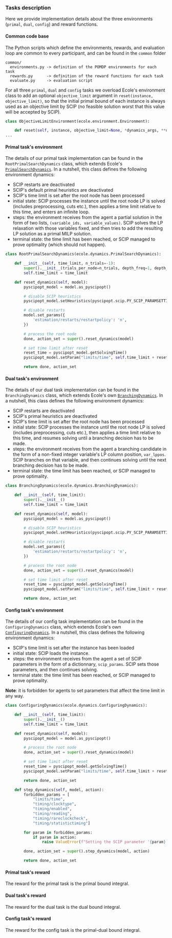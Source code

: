 ### Tasks description

Here we provide implementation details about the three environments (`primal`, `dual`, `config`) and reward functions.

#### Common code base

The Python scripts which define the environments, rewards, and evaluation loop are common to every
participant, and can be found in the `common` folder
```
common/
  environments.py -> definition of the POMDP environments for each task
  rewards.py      -> definition of the reward functions for each task
  evaluate.py     -> evaluation script
```

For all three `primal`, `dual` and `config` tasks we overload Ecole's environment class to add an optional
`objective_limit` argument in `reset(instance, objective_limit)`, so that the initial primal bound of each
instance is always used as an objective limit by SCIP (no feasible solution worst that this value will be accepted by SCIP).
```python
class ObjectiveLimitEnvironment(ecole.environment.Environment):

    def reset(self, instance, objective_limit=None, *dynamics_args, **dynamics_kwargs):
...
```

#### Primal task's environment

The details of our primal task implementation can be found in the `RootPrimalSearchDynamics` class, which extends
Ecole's [`PrimalSearchDynamics`](https://doc.ecole.ai/py/en/stable/reference/environments.html#ecole.dynamics.PrimalSearchDynamics).
In a nutshell, this class defines the following environment dynamics:
 - SCIP restarts are deactivated
 - SCIP's default primal heuristics are deactivated
 - SCIP's time limit is set after the root node has been processed
 - initial state: SCIP processes the instance until the root node LP is solved
(includes preprocessing, cuts etc.), then applies a time limit relative to this time,
and enters an infinite loop.
 - steps: the environment receives from the agent a partial solution in the form of two
lists, `(variable_ids, variable_values)`. SCIP solves the LP relaxation
with those variables fixed, and then tries to add the resulting LP solution as
a primal MILP solution.
 - terminal state: the time limit has been reached, or SCIP managed to prove optimality (which should not happen).

```python
class RootPrimalSearchDynamics(ecole.dynamics.PrimalSearchDynamics):

    def __init__(self, time_limit, n_trials=-1):
        super().__init__(trials_per_node=n_trials, depth_freq=1, depth_start=0, depth_stop=0)  # only at the root node
        self.time_limit = time_limit

    def reset_dynamics(self, model):
        pyscipopt_model = model.as_pyscipopt()

        # disable SCIP heuristics
        pyscipopt_model.setHeuristics(pyscipopt.scip.PY_SCIP_PARAMSETTING.OFF)

        # disable restarts
        model.set_params({
            'estimation/restarts/restartpolicy': 'n',
        })

        # process the root node
        done, action_set = super().reset_dynamics(model)

        # set time limit after reset
        reset_time = pyscipopt_model.getSolvingTime()
        pyscipopt_model.setParam("limits/time", self.time_limit + reset_time)

        return done, action_set
```

#### Dual task's environment

The details of our dual task implementation can be found in the `BranchingDynamics` class, which extends
Ecole's own [`BranchingDynamics`](https://doc.ecole.ai/py/en/stable/reference/environments.html#ecole.dynamics.BranchingDynamics).
In a nutshell, this class defines the following environment dynamics:
 - SCIP restarts are deactivated
 - SCIP's primal heuristics are deactivated
 - SCIP's time limit is set after the root node has been processed
 - initial state: SCIP processes the instance until the root node LP is solved
(includes preprocessing, cuts etc.), then applies a time limit relative to this time,
and resumes solving until a branching decision has to be made.
 - steps: the environment receives from the agent a branching candidate in the form of a
non-fixed integer variable's LP column position, `var_lppos`. SCIP branches on that
variable, and then continues solving until the next branching decision has to be made.
 - terminal state: the time limit has been reached, or SCIP managed to prove optimality.

```python
class BranchingDynamics(ecole.dynamics.BranchingDynamics):

    def __init__(self, time_limit):
        super().__init__()
        self.time_limit = time_limit

    def reset_dynamics(self, model):
        pyscipopt_model = model.as_pyscipopt()

        # disable SCIP heuristics
        pyscipopt_model.setHeuristics(pyscipopt.scip.PY_SCIP_PARAMSETTING.OFF)

        # disable restarts
        model.set_params({
            'estimation/restarts/restartpolicy': 'n',
        })

        # process the root node
        done, action_set = super().reset_dynamics(model)

        # set time limit after reset
        reset_time = pyscipopt_model.getSolvingTime()
        pyscipopt_model.setParam("limits/time", self.time_limit + reset_time)

        return done, action_set
```

#### Config task's environment

The details of our config task implementation can be found in the `ConfiguringDynamics` class, which extends
Ecole's own [`ConfiguringDynamics`](https://doc.ecole.ai/py/en/stable/reference/environments.html#ecole.dynamics.ConfiguringDynamics).
In a nutshell, this class defines the following environment dynamics:
 - SCIP's time limit is set after the instance has been loaded
 - initial state: SCIP loads the instance.
 - steps: the environment receives from the agent a set of SCIP parameters in the form of a
dictionnary, `scip_params`. SCIP sets those parameters, and then continues solving.
 - terminal state: the time limit has been reached, or SCIP managed to prove optimality.

**Note**: it is forbidden for agents to set parameters that affect the time limit in any way.

```python
class ConfiguringDynamics(ecole.dynamics.ConfiguringDynamics):

    def __init__(self, time_limit):
        super().__init__()
        self.time_limit = time_limit

    def reset_dynamics(self, model):
        pyscipopt_model = model.as_pyscipopt()

        # process the root node
        done, action_set = super().reset_dynamics(model)

        # set time limit after reset
        reset_time = pyscipopt_model.getSolvingTime()
        pyscipopt_model.setParam("limits/time", self.time_limit + reset_time)

        return done, action_set

    def step_dynamics(self, model, action):
        forbidden_params = [
            "limits/time",
            "timing/clocktype",
            "timing/enabled",
            "timing/reading",
            "timing/rareclockcheck",
            "timing/statistictiming"]

        for param in forbidden_params:
            if param in action:
                raise ValueError(f"Setting the SCIP parameter '{param}' is forbidden.")

        done, action_set = super().step_dynamics(model, action)

        return done, action_set
```

#### Primal task's reward

The reward for the primal task is the primal bound integral.

#### Dual task's reward

The reward for the dual task is the dual bound integral.

#### Config task's reward

The reward for the config task is the primal-dual bound integral.
